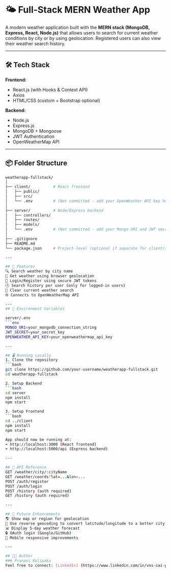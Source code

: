 # 🌤️ Full-Stack MERN Weather App

A modern weather application built with the **MERN stack (MongoDB, Express, React, Node.js)** that allows users to search for current weather conditions by city or by using geolocation. Registered users can also view their weather search history.

---

## 🛠️ Tech Stack

**Frontend:**  
- React.js (with Hooks & Context API)  
- Axios  
- HTML/CSS (custom + Bootstrap optional)

**Backend:**  
- Node.js  
- Express.js  
- MongoDB + Mongoose  
- JWT Authentication  
- OpenWeatherMap API

---

## 📦 Folder Structure

```bash
weatherapp-fullstack/
│
├── client/          # React frontend
│   ├── public/
│   ├── src/
│   └── .env         # (Not committed - add your OpenWeather API key here)
│
├── server/          # Node/Express backend
│   ├── controllers/
│   ├── routes/
│   ├── models/
│   └── .env         # (Not committed - add your Mongo URI and JWT secret here)
│
├── .gitignore
├── README.md
└── package.json     # Project-level (optional if separate for client/server)

---

## 🔑 Features
🔍 Search weather by city name
📍 Get weather using browser geolocation
🧾 Login/Register using secure JWT tokens
🕒 Search history per user (only for logged-in users)
🧼 Clear current weather search
🌐 Connects to OpenWeatherMap API

---
## 🔧 Environment Variables 

server/.env
```env
MONGO_URI=your_mongodb_connection_string
JWT_SECRET=your_secret_key
OPENWEATHER_API_KEY=your_openweathermap_api_key

---

## 🖥️ Running Locally
1. Clone the repository
```bash
git clone https://github.com/your-username/weatherapp-fullstack.git
cd weatherapp-fullstack

2. Setup Backend
```bash
cd server
npm install
npm start

3. Setup Frontend
```bash
cd ../client
npm install
npm start

App should now be running at:
➡️ http://localhost:3000 (React frontend)
➡️ http://localhost:5000/api (Express backend)

---

## 📝 API Reference
GET /weather/city/:cityName
GET /weather/coords?lat=...&lon=...
POST /auth/register
POST /auth/login
POST /history (auth required)
GET /history (auth required)

---

## 🧠 Future Enhancements
🌎 Show map or region for geolocation
🔄 Use reverse geocoding to convert latitude/longitude to a better city name 
📊 Display 5-day weather forecast
🔒 OAuth login (Google/GitHub)
📱 Mobile responsive improvements

---

## 👩‍💻 Author
### Pranavi Kolipaka
Feel free to connect: [LinkedIn] (https://www.linkedin.com/in/vns-sai-pranavi-kolipaka-489601208/) | [GitHub] (https://github.com/Pranavi2002)